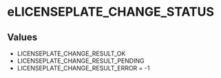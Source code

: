 # eLICENSEPLATE_CHANGE_STATUS

## Values
* LICENSEPLATE_CHANGE_RESULT_OK
* LICENSEPLATE_CHANGE_RESULT_PENDING
* LICENSEPLATE_CHANGE_RESULT_ERROR = -1